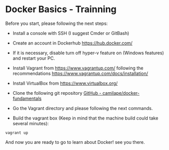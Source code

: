 # Docker Basics - Trainning

Before you start, please following the next steps:


- Install a console with SSH (I suggest Cmder or GitBash)
- Create an account in Dockerhub https://hub.docker.com/ 
- If it is necessary, disable turn off hyper-v feature on (Windows features) and restart your PC.
- Install Vagrant from https://www.vagrantup.com/ following the recommendations https://www.vagrantup.com/docs/installation/
- Install VirtualBox from https://www.virtualbox.org/ 
- Clone the following git repository [GitHub - camilape/docker-fundamentals](https://github.com/camilape/docker-fundamentals.git)
- Go the Vagrant directory and please following the next commands.

- Build the vagrant box (Keep in mind that the machine build could take several minutes):
```
vagrant up
```
And now you are ready to go to learn about Docker! see you there. 